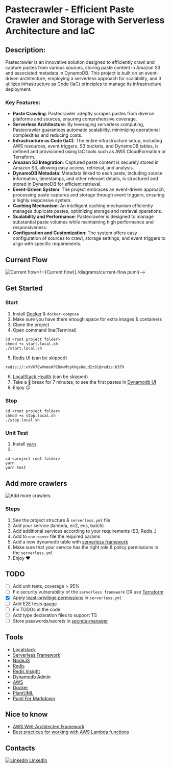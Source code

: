 # Pastecrawler - Efficient Paste Crawler and Storage with Serverless Architecture and IaC

## Description:
Pastecrawler is an innovative solution designed to efficiently crawl and capture pastes from various sources, storing paste content in Amazon S3 and associated metadata in DynamoDB. This project is built on an event-driven architecture, employing a serverless approach for scalability, and it utilizes Infrastructure as Code (IaC) principles to manage its infrastructure deployment.

### Key Features:

- **Paste Crawling**: Pastecrawler adeptly scrapes pastes from diverse platforms and sources, ensuring comprehensive coverage.
- **Serverless Architecture**: By leveraging serverless computing, Pastecrawler guarantees automatic scalability, minimizing operational complexities and reducing costs.
- **Infrastructure as Code (IaC)**: The entire infrastructure setup, including AWS resources, event triggers, S3 buckets, and DynamoDB tables, is defined and provisioned using IaC tools such as AWS CloudFormation or Terraform.
- **Amazon S3 Integration**: Captured paste content is securely stored in Amazon S3, allowing easy access, retrieval, and analysis.
- **DynamoDB Metadata**: Metadata linked to each paste, including source information, timestamps, and other relevant details, is structured and stored in DynamoDB for efficient retrieval.
- **Event-Driven System**: The project embraces an event-driven approach, processing paste captures and storage through event triggers, ensuring a highly responsive system.
- **Caching Mechanism**: An intelligent caching mechanism efficiently manages duplicate pastes, optimizing storage and retrieval operations.
- **Scalability and Performance**: Pastecrawler is designed to manage substantial paste volumes while maintaining high performance and responsiveness.
- **Configuration and Customization**: The system offers easy configuration of sources to crawl, storage settings, and event triggers to align with specific requirements.

## Current Flow

![Current flow]([https://tinyurl.com/27xgyzws](https://www.plantuml.com/plantuml/svg/ZLJRRjGm47tFLqpxGYir2TiMa2A4UecuIAr4MQ4-81wSUBAnSEp8brtjtpFEZOHkAI-xzioSupF7urnPnuppZOHRRmmg1n-btaNH4STAA8Jhn_NNaAsTQssMfeRjaermjI-yHLDgvGYJbBf9sSvALjZm7mjAsBZI9cubKu4-tQukazSf5zP5HqALqlE9FAN_MzqqMYKjRQFe5NnNHDa4EQv6gBGaKK9jG0PDJaDfa3a4AvfMYaeWXwt07G4FSQ-dge7_IT4dL6YOJ7DT-d2gxGkVr97ArZjCxrXJSFPCKSuSAvZ5DDyhrkZyvgMwUsoqsUStvDSt98UUgRzkgOkIEQ7L5x9zOxfbsdM73nuzhj5iHOdFuDTE6xR10J3i5f18OkM2lKPiQWTS62p36L4q6NFICklGhixW-14BA-WILiUqwSF7fr5lpLXsI_CYqL31i0grPLZ2Re9Fe0Qj9KsVcU8zwBuFm109u0OTu-GSeKP_nyFoOguAo5s9VxJ13FctuvDSLjP8Y2uOe6oh1GUl59P1Yjc3RtcOF5rrapay0A8yvEf4srSDoPd80GwspuGJrnVXrsflof3dE77Fh_XaRAOBTaxrU-W2WU8_SFdTmnCeK720HuDyU1_7iBpG35O9zFU8MoHRpg4HAbeMGHn_WBcp6PmJgiRo5mWBJD8ZvdjeZGxc8Zy3KO6bwKFdpJ_95dvcS95q3av-dlJsdHwYM1YGmIL1KN4OHi_IjyP0vGrThXcLqOVdvSxUK6TXrOs5mjsGXX_EIN8BEDl_Z1Q73tBc8v_1soGqOUcnHSlK_CYyoE3TsFF8UP1yUTaPiCeHbQk5uS5ciu-kg7jw-xy1%7D))<!--[Current flow](./diagrams/current-flow.puml)-->

## Get Started

### Start

1. Install [Docker](https://www.docker.com/) & `docker-compose`
2. Make sure you have there enough space for extra images & containers
3. Clone the project
4. Open command line(Terminal)

```
cd <root project folder>
chmod +x start.local.sh
./start.local.sh
```
5. [Redis UI](http://localhost:8002) (can be skipped)
```
redis://:eYVX7EwVmmxKPCDmwMtyKVge8oLd2t81@redis:6379 
```
6. [LocalStack Health](http://localhost:4566/health) (can be skipped)
7. Take a :tea: break for 7 minutes, to see the first pastes in [Dynamodb UI](http://localhost:8001)
8. Enjoy :stuck_out_tongue_winking_eye:

### Stop

```
cd <root project folder>
chmod +x stop.local.sh
./stop.local.sh
```

### Unit Test

1. Install [yarn](https://yarnpkg.com/)
2.

```
cd <project root folder>
yarn
yarn test
```

## Add more crawlers

![Add more crawlers](https://tinyurl.com/2y42ejxu)<!--[Add more crawlers](./diagrams/add-new-crawlers.puml)-->

### Steps

1. See the project structure & `serverless.yml` file
2. Add your service (lambda, ec2, ecs, batch)
3. Add additional services according to your requirements (S3, Redis..)
4. Add to `env.<env>` file the required params
5. Add a new dynamodb table with [serverless framework](https://www.serverless.com/)
6. Make sure that your service has the right role & policy permissions in the `serverless.yml`
7. Enjoy :heart:

## TODO

- [ ] Add unit tests, coverage > 95%
- [ ] Fix security vulnerability of the `serverless framework` OR use [Terraform](https://www.terraform.io/)
- [x] Apply [least-privilege permissions](https://docs.aws.amazon.com/IAM/latest/UserGuide/best-practices.html#grant-least-privilege) in `serverless.yml`
- [ ] Add E2E tests [gauge](https://gauge.org/)
- [ ] Fix TODOs in the code
- [ ] Add type declaration files to support TS
- [ ] Store passwords/secrets in [secrets-manager](https://aws.amazon.com/secrets-manager/)

## Tools

- [Localstack](https://localstack.cloud)
- [Serverless Framework](https://www.serverless.com)
- [NodeJS](https://nodejs.org/en)
- [Redis](https://redis.io)
- [Redis Insight](https://redis.com/redis-enterprise/redis-insight)
- [Dynamodb Admin](https://www.npmjs.com/package/dynamodb-admin)
- [AWS](https://aws.amazon.com)
- [Docker](https://www.docker.com)
- [PlantUML](https://github.com/awslabs/aws-icons-for-plantuml)
- [Puml For Markdown](https://github.com/danielyaa5/puml-for-markdown)

## Nice to know
- [AWS Well-Architected Framework](https://docs.aws.amazon.com/wellarchitected/latest/framework/welcome.html)
- [Best practices for working with AWS Lambda functions](https://docs.aws.amazon.com/lambda/latest/dg/best-practices.html)

## Contacts

[![Linkedin](https://i.stack.imgur.com/gVE0j.png) LinkedIn](https://www.linkedin.com/in/michael-horojanski-23b9a493/)
